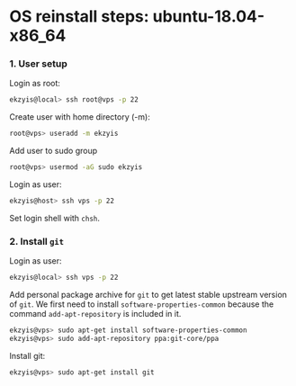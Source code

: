 # OS reinstall steps: ubuntu-18.04-x86_64

### 1. User setup

Login as root:
```sh
ekzyis@local> ssh root@vps -p 22
```

Create user with home directory (-m):
```sh
root@vps> useradd -m ekzyis
```

Add user to sudo group
```sh
root@vps> usermod -aG sudo ekzyis
```

Login as user:
```sh
ekzyis@host> ssh vps -p 22
```

Set login shell with `chsh`.


### 2. Install `git`

Login as user:
```sh
ekzyis@local> ssh vps -p 22
```

Add personal package archive for `git` to get latest stable upstream version of `git`. We first need to install `software-properties-common` because the command `add-apt-repository` is included in it.
```sh
ekzyis@vps> sudo apt-get install software-properties-common
ekzyis@vps> sudo add-apt-repository ppa:git-core/ppa
```

Install git:
```sh
ekzyis@vps> sudo apt-get install git
```


